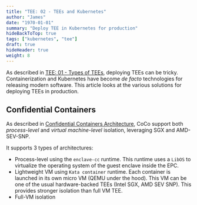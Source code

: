 ```yaml
---
title: "TEE: 02 - TEEs and Kubernetes"
author: "James"
date: "1970-01-01"
summary: "Deploy TEE in Kubernetes for production"
hideBackToTop: true
tags: ["kubernetes", "tee"]
draft: true
hideHeader: true
weight: 8
---
```


As described in [TEE: 01 - Types of TEEs](/posts/01-genai-and-tee/01-types-of-tees), deploying TEEs can be tricky. 
Containerization and Kubernetes have become *de facto* technologies for releasing modern software. This article looks at the various solutions for deploying TEEs in production. 


## Confidential Containers

As described in [Confidential Containers Architecture](https://github.com/confidential-containers/confidential-containers/blob/main/architecture.md), CoCo support both *process-level* and *virtual machine-level* isolation, leveraging SGX and AMD-SEV-SNP. 

It supports 3 types of architectures:

- Process-level using the `enclave-cc` runtime. This runtime uses a `LibOS` to virtualize the operating system of the guest enclave inside the EPC. 
- Lightweight VM using `Kata container` runtime. Each container is launched in its own micro VM (QEMU under the hood). This VM can be one of the usual hardware-backed TEEs (Intel SGX, AMD SEV SNP). This provides stronger isolation than full VM TEE.
- Full-VM isolation 

